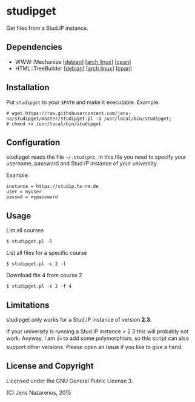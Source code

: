 studipget
=====
Get files from a Stud.IP instance.

Dependencies
---
 - WWW::Mechanize [[debian](https://packages.debian.org/de/sid/libwww-mechanize-perl)] [[arch linux](https://www.archlinux.org/packages/community/any/perl-www-mechanize/)] [[cpan](http://search.cpan.org/~ether/WWW-Mechanize-1.74/lib/WWW/Mechanize.pm)]
 - HTML::TreeBuilder [[debian](https://packages.debian.org/en/jessie/libhtml-tree-perl)] [[arch linux](https://www.archlinux.org/packages/community/any/perl-html-tree/)]  [[cpan](http://search.cpan.org/~cjm/HTML-Tree-5.03/lib/HTML/TreeBuilder.pm)] 

Installation
---
Put `studipget` to your `$PATH` and make it executable.
Example:
```
# wget https://raw.githubusercontent.com/jens-na/studipget/master/studipget.pl -O /usr/local/bin/studipget;
# chmod +x /usr/local/bin/studipget
```

Configuration
---
studipget reads the file `~/.studiprc`. In this file you need to specify
your username, password and Stud.IP instance of your university.

Example:
```
instance = https://studip.hs-rm.de
user = myuser
passwd = mypassword
```

Usage
---
List all courses
```
$ studipget.pl -l
```

List all files for a specific course
```
$ studipget.pl -c 2 -l
```

Download file 4 from course 2
```
$ studipget.pl -c 2 -f 4
```

Limitations
---
studipget only works for a Stud.IP instance of version **2.3**. 

If your university is running a Stud.IP instance > 2.3 this will probably not work. Anyway, I am :+1: to add some polymorphism, so this script can also support 
other versions. Please open an issue if you like to give a hand.

License and Copyright
---
Licensed under the GNU General Public License 3.

(C) Jens Nazarenus, 2015
